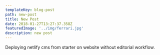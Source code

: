 ```yaml
---
templateKey: blog-post
path: new-post
title: New Post
date: 2018-01-27T13:27:37.358Z
featuredImage: '../img/ferrari.jpg'
description: new post
---
```

Deploying netlify cms from starter on website without editorial workflow.
